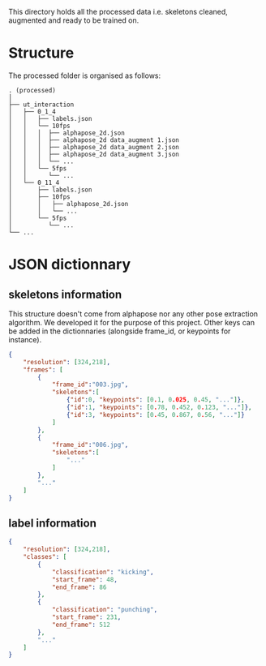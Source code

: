 This directory holds all the processed data i.e. skeletons cleaned, augmented and ready to be trained on.

# Structure

The processed folder is organised as follows:
```
. (processed)
│
├── ut_interaction
│   ├── 0_1_4
│   │   ├── labels.json
│   │   └── 10fps
│   │   │  ├── alphapose_2d.json
│   │   │  ├── alphapose_2d data_augment 1.json
│   │   │  ├── alphapose_2d data_augment 2.json
│   │   │  ├── alphapose_2d data_augment 3.json
│   │   │  └── ...
│   │   └── 5fps
│   │      └── ...
│   └── 0_11_4
│       ├── labels.json
│       ├── 10fps
│       │   ├── alphapose_2d.json
│       │   └── ...
│       └── 5fps
│          └── ...
└── ...
```

# JSON dictionnary

## skeletons information

This structure doesn't come from alphapose nor any other pose extraction algorithm. We developed it for the purpose of this project. Other keys can be added in the dictionnaries (alongside frame_id, or keypoints for instance).

```json
{
    "resolution": [324,218],
    "frames": [
        {
            "frame_id":"003.jpg",
            "skeletons":[
                {"id":0, "keypoints": [0.1, 0.025, 0.45, "..."]},
                {"id":1, "keypoints": [0.78, 0.452, 0.123, "..."]},
                {"id":3, "keypoints": [0.45, 0.867, 0.56, "..."]}
            ]
        },
        {
            "frame_id":"006.jpg",
            "skeletons":[
                "..."
            ]
        },
        "..."
    ]
}
```

## label information

```json
{
    "resolution": [324,218],
    "classes": [
        {
            "classification": "kicking",
            "start_frame": 48,
            "end_frame": 86
        },
        {
            "classification": "punching",
            "start_frame": 231,
            "end_frame": 512
        },
        "..."
    ]
}
```
